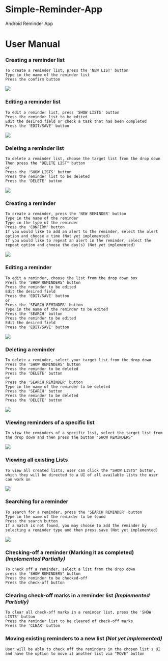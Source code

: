 # Simple-Reminder-App
Android Reminder App


# User Manual

### Creating a reminder list
```
To create a reminder list, press the 'NEW LIST' button
Type in the name of the reminder list
Press the confirm button
```
<img src = "https://github.com/mudit-prashar/Simple-Reminder-App/blob/master/Docs/Images/newList.PNG">

### Editing a reminder list
```
To edit a reminder list, press 'SHOW LISTS' button
Press the reminder list to be edited
Edit the desired field or check a task that has been completed 
Press the 'EDIT/SAVE' button
```
<img src = "https://github.com/mudit-prashar/Simple-Reminder-App/blob/master/Docs/Images/editReminderNEW.PNG"> 

### Deleting a reminder list
```
To delete a reminder list, choose the target list from the drop down
Then press the "DELETE LIST" button
or
Press the 'SHOW LISTS' button
Press the reminder list to be deleted
Press the 'DELETE' button

```
<img src = "https://github.com/mudit-prashar/Simple-Reminder-App/blob/master/Docs/Images/deleteList.PNG">

### Creating a reminder
```
To create a reminder, press the 'NEW REMINDER' button
Type in the name of the reminder
Type in the type of the reminder
Press the 'CONFIRM' button
If you would like to add an alert to the reminder, select the alert option and choose a time (Not yet implemented)
If you would like to repeat an alert in the reminder, select the repeat option and choose the day(s) (Not yet implemented)
```
<img src = "https://github.com/mudit-prashar/Simple-Reminder-App/blob/master/Docs/Images/updatedReminder.PNG">

### Editing a reminder
```
To edit a reminder, choose the list from the drop down box 
Press the 'SHOW REMINDERS' button
Press the reminder to be edited
Edit the desired field
Press the 'EDIT/SAVE' button
or
Press the 'SEARCH REMINDER' button
Type in the name of the reminder to be edited
Press the 'SEARCH' button
Press the reminder to be edited
Edit the desired field
Press the 'EDIT/SAVE' button
```
<img src = "https://github.com/mudit-prashar/Simple-Reminder-App/blob/master/Docs/Images/editReminder.PNG">

### Deleting a reminder
```
To delete a reminder, select your target list from the drop down
Press the 'SHOW REMINDERS' button
Press the reminder to be deleted
Press the 'DELETE' button
or
Press the 'SEARCH REMINDER' button
Type in the name of the reminder to be deleted
Press the 'SEARCH' button
Press the reminder to be deleted
Press the 'DELETE' button
```
<img src = "https://github.com/mudit-prashar/Simple-Reminder-App/blob/master/Docs/Images/deleteReminder.PNG"> 

### Viewing reminders of a specific list
```
To view the reminders of a specific list, select the target list from the drop down and then press the button "SHOW REMINDERS" 
```
<img src = "https://github.com/mudit-prashar/Simple-Reminder-App/blob/master/Docs/Images/remindersOfSpecificList.PNG">

### Viewing all existing Lists 
```
To view all created lists, user can click the "SHOW LISTS" button, which they will be directed to a UI of all available lists the user can work on
```
<img src = "https://github.com/mudit-prashar/Simple-Reminder-App/blob/master/Docs/Images/updatedShowLists.PNG">

### Searching for a reminder 
```
To search for a reminder, press the 'SEARCH REMINDER' button
Type in the name of the reminder to be found
Press the search button
If a match is not found, you may choose to add the reminder by selecting a reminder type and then press save (Not yet implemented)
```
<img src = "https://github.com/mudit-prashar/Simple-Reminder-App/blob/master/Docs/Images/updatedsearchReminders.PNG">

### Checking-off a reminder (Marking it as completed) *(Implemented Partially)*
```
To check off a reminder, select a list from the drop down
press the 'SHOW REMINDERS' button
Press the reminder to be checked-off
Press the check-off button
```
### Clearing check-off marks in a reminder list *(Implemented Partially)*
```
To clear all check-off marks in a reminder list, press the 'SHOW LISTS' button
Press the reminder list to be cleared of check-off marks
Press the 'CLEAR' button
```


### Moving existing reminders to a new list *(Not yet implemented)*
```
User will be able to check off the reminders in the chosen list's UI and have the option to move it another list via "MOVE" button

```

